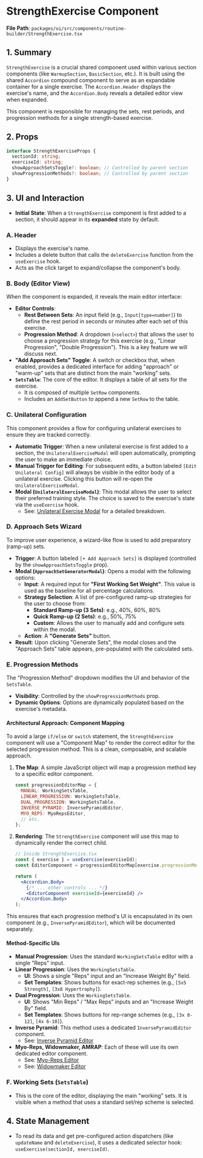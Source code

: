 # StrengthExercise Component

**File Path**: `packages/ui/src/components/routine-builder/StrengthExercise.tsx`

## 1. Summary

`StrengthExercise` is a crucial shared component used within various section components (like `WarmupSection`, `BasicSection`, etc.). It is built using the shared `Accordion` compound component to serve as an expandable container for a single exercise. The `Accordion.Header` displays the exercise's name, and the `Accordion.Body` reveals a detailed editor view when expanded.

This component is responsible for managing the sets, rest periods, and progression methods for a single strength-based exercise.

## 2. Props

```typescript
interface StrengthExerciseProps {
  sectionId: string;
  exerciseId: string;
  showApproachSetsToggle?: boolean; // Controlled by parent section
  showProgressionMethods?: boolean; // Controlled by parent section
}
```

## 3. UI and Interaction

-   **Initial State**: When a `StrengthExercise` component is first added to a section, it should appear in its **expanded** state by default.

### A. Header
-   Displays the exercise's name.
-   Includes a delete button that calls the `deleteExercise` function from the `useExercise` hook.
-   Acts as the click target to expand/collapse the component's body.

### B. Body (Editor View)

When the component is expanded, it reveals the main editor interface:

-   **Editor Controls**:
    -   **Rest Between Sets**: An input field (e.g., `Input[type=number]`) to define the rest period in seconds or minutes after each set of this exercise.
    -   **Progression Method**: A dropdown (`<select>`) that allows the user to choose a progression strategy for this exercise (e.g., "Linear Progression", "Double Progression"). This is a key feature we will discuss next.
-   **"Add Approach Sets" Toggle**: A switch or checkbox that, when enabled, provides a dedicated interface for adding "approach" or "warm-up" sets that are distinct from the main "working" sets.
-   **`SetsTable`**: The core of the editor. It displays a table of all sets for the exercise.
    -   It is composed of multiple `SetRow` components.
    -   Includes an `AddSetButton` to append a new `SetRow` to the table.

### C. Unilateral Configuration
This component provides a flow for configuring unilateral exercises to ensure they are tracked correctly.

-   **Automatic Trigger**: When a new unilateral exercise is first added to a section, the `UnilateralExerciseModal` will open automatically, prompting the user to make an immediate choice.
-   **Manual Trigger for Editing**: For subsequent edits, a button labeled `[Edit Unilateral Config]` will always be visible in the editor body of a unilateral exercise. Clicking this button will re-open the `UnilateralExerciseModal`.
-   **Modal (`UnilateralExerciseModal`)**: This modal allows the user to select their preferred training style. The choice is saved to the exercise's state via the `useExercise` hook.
    -   See: [Unilateral Exercise Modal](./unilateral-exercise-modal.md) for a detailed breakdown.

### D. Approach Sets Wizard
To improve user experience, a wizard-like flow is used to add preparatory (ramp-up) sets.
-   **Trigger**: A button labeled `[+ Add Approach Sets]` is displayed (controlled by the `showApproachSetsToggle` prop).
-   **Modal (`ApproachSetGeneratorModal`)**: Opens a modal with the following options:
    -   **Input**: A required input for **"First Working Set Weight"**. This value is used as the baseline for all percentage calculations.
    -   **Strategy Selection**: A list of pre-configured ramp-up strategies for the user to choose from:
        -   **Standard Ramp-up (3 Sets)**: e.g., 40%, 60%, 80%
        -   **Quick Ramp-up (2 Sets)**: e.g., 50%, 75%
        -   **Custom**: Allows the user to manually add and configure sets within the modal.
    -   **Action**: A **"Generate Sets"** button.
-   **Result**: Upon clicking "Generate Sets", the modal closes and the "Approach Sets" table appears, pre-populated with the calculated sets.

### E. Progression Methods
The "Progression Method" dropdown modifies the UI and behavior of the `SetsTable`.
-   **Visibility**: Controlled by the `showProgressionMethods` prop.
-   **Dynamic Options**: Options are dynamically populated based on the exercise's metadata.

#### Architectural Approach: Component Mapping
To avoid a large `if/else` or `switch` statement, the `StrengthExercise` component will use a "Component Map" to render the correct editor for the selected progression method. This is a clean, composable, and scalable approach.

1.  **The Map**: A simple JavaScript object will map a progression method key to a specific editor component.
    ```javascript
    const progressionEditorMap = {
      MANUAL: WorkingSetsTable,
      LINEAR_PROGRESSION: WorkingSetsTable,
      DUAL_PROGRESSION: WorkingSetsTable,
      INVERSE_PYRAMID: InversePyramidEditor,
      MYO_REPS: MyoRepsEditor,
      // etc.
    };
    ```

2.  **Rendering**: The `StrengthExercise` component will use this map to dynamically render the correct child.
    ```jsx
    // Inside StrengthExercise.tsx
    const { exercise } = useExercise(exerciseId);
    const EditorComponent = progressionEditorMap[exercise.progressionMethod];

    return (
      <Accordion.Body>
        {/* ... other controls ... */}
        <EditorComponent exerciseId={exerciseId} />
      </Accordion.Body>
    );
    ```
This ensures that each progression method's UI is encapsulated in its own component (e.g., `InversePyramidEditor`), which will be documented separately.

#### Method-Specific UIs

-   **Manual Progression**: Uses the standard `WorkingSetsTable` editor with a single "Reps" input.
-   **Linear Progression**: Uses the `WorkingSetsTable`.
    -   **UI**: Shows a single "Reps" input and an "Increase Weight By" field.
    -   **Set Templates**: Shows buttons for exact-rep schemes (e.g., `[5x5 Strength]`, `[3x8 Hypertrophy]`).
-   **Dual Progression**: Uses the `WorkingSetsTable`.
    -   **UI**: Shows "Min Reps" / "Max Reps" inputs and an "Increase Weight By" field.
    -   **Set Templates**: Shows buttons for rep-range schemes (e.g., `[3x 8-12]`, `[4x 6-10]`).
-   **Inverse Pyramid**: This method uses a dedicated `InversePyramidEditor` component.
    -   See: [Inverse Pyramid Editor](./../progression-editors/inverse-pyramid-editor.md)
-   **Myo-Reps, Widowmaker, AMRAP**: Each of these will use its own dedicated editor component.
    -   See: [Myo-Reps Editor](./../progression-editors/myo-reps-editor.md)
    -   See: [Widowmaker Editor](./../progression-editors/widowmaker-editor.md)

### F. Working Sets (`SetsTable`)
-   This is the core of the editor, displaying the main "working" sets. It is visible when a method that uses a standard set/rep scheme is selected.

## 4. State Management

-   To read its data and get pre-configured action dispatchers (like `updateName` and `deleteExercise`), it uses a dedicated selector hook: `useExercise(sectionId, exerciseId)`.
